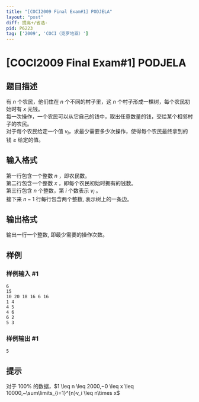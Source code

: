 ```yaml
---
title: "[COCI2009 Final Exam#1] PODJELA"
layout: "post"
diff: 提高+/省选-
pid: P6223
tag: ['2009', 'COCI（克罗地亚）']
---
```

# [COCI2009 Final Exam#1] PODJELA
## 题目描述

有 $n$ 个农民，他们住在 $n$ 个不同的村子里，这 $n$ 个村子形成一棵树，每个农民初始时有 $x$ 元钱。  
每一次操作，一个农民可以从它自己的钱中，取出任意数量的钱，交给某个相邻村子的农民。   
对于每个农民给定一个值 $v_i$，求最少需要多少次操作，使得每个农民最终拿到的钱 $\geq$ 给定的值。  
## 输入格式

第一行包含一个整数 $n$ ，即农民数。  
第二行包含一个整数 $x$ ，即每个农民初始时拥有的钱数。  
第三行包含 $n$ 个整数，第 $i$ 个数表示 $v_i$ 。  
接下来 $n-1$ 行每行包含两个整数, 表示树上的一条边。
## 输出格式

输出一行一个整数, 即最少需要的操作次数。
## 样例

### 样例输入 #1
```
6
15
10 20 18 16 6 16
1 4
4 5
4 6
6 2
5 3

```
### 样例输出 #1
```
5

```
## 提示

对于 $100\%$ 的数据，$1 \leq n \leq 2000,~0 \leq x \leq 10000,~\sum\limits_{i=1}^{n}v_i \leq n\times x$
